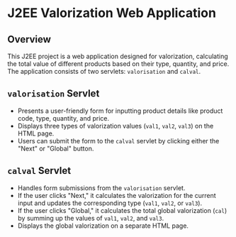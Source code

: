# J2EE Valorization Web Application

## Overview

This J2EE project is a web application designed for valorization, calculating the total value of different products based on their type, quantity, and price. The application consists of two servlets: `valorisation` and `calval`.

## `valorisation` Servlet

- Presents a user-friendly form for inputting product details like product code, type, quantity, and price.
- Displays three types of valorization values (`val1`, `val2`, `val3`) on the HTML page.
- Users can submit the form to the `calval` servlet by clicking either the "Next" or "Global" button.

## `calval` Servlet

- Handles form submissions from the `valorisation` servlet.
- If the user clicks "Next," it calculates the valorization for the current input and updates the corresponding type (`val1`, `val2`, or `val3`).
- If the user clicks "Global," it calculates the total global valorization (`cal`) by summing up the values of `val1`, `val2`, and `val3`.
- Displays the global valorization on a separate HTML page.
